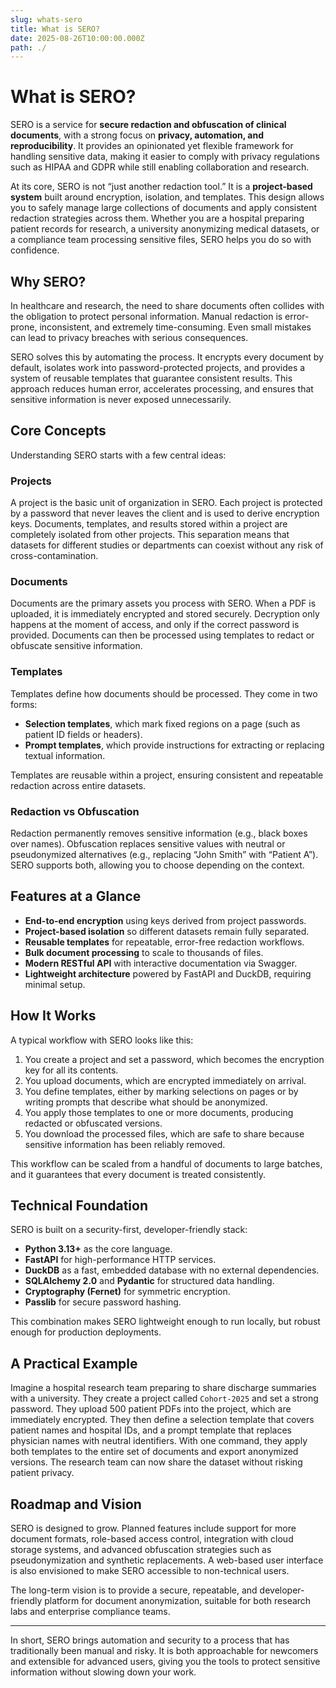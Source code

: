 ```yaml
---
slug: whats-sero
title: What is SERO?
date: 2025-08-26T10:00:00.000Z
path: ./
---
```


# What is SERO?

SERO is a service for **secure redaction and obfuscation of clinical documents**, with a strong focus on **privacy, automation, and reproducibility**. It provides an opinionated yet flexible framework for handling sensitive data, making it easier to comply with privacy regulations such as HIPAA and GDPR while still enabling collaboration and research.

At its core, SERO is not “just another redaction tool.” It is a **project-based system** built around encryption, isolation, and templates. This design allows you to safely manage large collections of documents and apply consistent redaction strategies across them. Whether you are a hospital preparing patient records for research, a university anonymizing medical datasets, or a compliance team processing sensitive files, SERO helps you do so with confidence.

## Why SERO?

In healthcare and research, the need to share documents often collides with the obligation to protect personal information. Manual redaction is error-prone, inconsistent, and extremely time-consuming. Even small mistakes can lead to privacy breaches with serious consequences.

SERO solves this by automating the process. It encrypts every document by default, isolates work into password-protected projects, and provides a system of reusable templates that guarantee consistent results. This approach reduces human error, accelerates processing, and ensures that sensitive information is never exposed unnecessarily.

## Core Concepts

Understanding SERO starts with a few central ideas:

### Projects
A project is the basic unit of organization in SERO. Each project is protected by a password that never leaves the client and is used to derive encryption keys. Documents, templates, and results stored within a project are completely isolated from other projects. This separation means that datasets for different studies or departments can coexist without any risk of cross-contamination.

### Documents
Documents are the primary assets you process with SERO. When a PDF is uploaded, it is immediately encrypted and stored securely. Decryption only happens at the moment of access, and only if the correct password is provided. Documents can then be processed using templates to redact or obfuscate sensitive information.

### Templates
Templates define how documents should be processed. They come in two forms:
- **Selection templates**, which mark fixed regions on a page (such as patient ID fields or headers).
- **Prompt templates**, which provide instructions for extracting or replacing textual information.

Templates are reusable within a project, ensuring consistent and repeatable redaction across entire datasets.

### Redaction vs Obfuscation
Redaction permanently removes sensitive information (e.g., black boxes over names). Obfuscation replaces sensitive values with neutral or pseudonymized alternatives (e.g., replacing “John Smith” with “Patient A”). SERO supports both, allowing you to choose depending on the context.

## Features at a Glance

- **End-to-end encryption** using keys derived from project passwords.  
- **Project-based isolation** so different datasets remain fully separated.  
- **Reusable templates** for repeatable, error-free redaction workflows.  
- **Bulk document processing** to scale to thousands of files.  
- **Modern RESTful API** with interactive documentation via Swagger.  
- **Lightweight architecture** powered by FastAPI and DuckDB, requiring minimal setup.  

## How It Works

A typical workflow with SERO looks like this:

1. You create a project and set a password, which becomes the encryption key for all its contents.
2. You upload documents, which are encrypted immediately on arrival.
3. You define templates, either by marking selections on pages or by writing prompts that describe what should be anonymized.
4. You apply those templates to one or more documents, producing redacted or obfuscated versions.
5. You download the processed files, which are safe to share because sensitive information has been reliably removed.

This workflow can be scaled from a handful of documents to large batches, and it guarantees that every document is treated consistently.

## Technical Foundation

SERO is built on a security-first, developer-friendly stack:

- **Python 3.13+** as the core language.  
- **FastAPI** for high-performance HTTP services.  
- **DuckDB** as a fast, embedded database with no external dependencies.  
- **SQLAlchemy 2.0** and **Pydantic** for structured data handling.  
- **Cryptography (Fernet)** for symmetric encryption.  
- **Passlib** for secure password hashing.  

This combination makes SERO lightweight enough to run locally, but robust enough for production deployments.

## A Practical Example

Imagine a hospital research team preparing to share discharge summaries with a university. They create a project called `Cohort-2025` and set a strong password. They upload 500 patient PDFs into the project, which are immediately encrypted. They then define a selection template that covers patient names and hospital IDs, and a prompt template that replaces physician names with neutral identifiers. With one command, they apply both templates to the entire set of documents and export anonymized versions. The research team can now share the dataset without risking patient privacy.

## Roadmap and Vision

SERO is designed to grow. Planned features include support for more document formats, role-based access control, integration with cloud storage systems, and advanced obfuscation strategies such as pseudonymization and synthetic replacements. A web-based user interface is also envisioned to make SERO accessible to non-technical users.

The long-term vision is to provide a secure, repeatable, and developer-friendly platform for document anonymization, suitable for both research labs and enterprise compliance teams.

---

In short, SERO brings automation and security to a process that has traditionally been manual and risky. It is both approachable for newcomers and extensible for advanced users, giving you the tools to protect sensitive information without slowing down your work.

